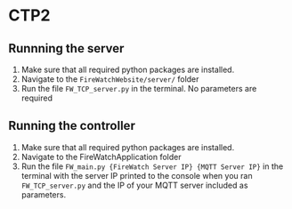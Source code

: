 # CTP2

## Runnning the server
  1. Make sure that all required python packages are installed.
  2. Navigate to the `FireWatchWebsite/server/` folder
  3. Run the file `FW_TCP_server.py` in the terminal. No parameters are required

## Running the controller
  1. Make sure that all required python packages are installed.
  2. Navigate to the FireWatchApplication folder
  3. Run the file `FW_main.py {FireWatch Server IP} {MQTT Server IP}` in the terminal with the server IP printed to the console when you ran `FW_TCP_server.py` and the IP of your MQTT server included as parameters.
